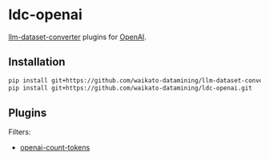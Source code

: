 # ldc-openai
[llm-dataset-converter](https://github.com/waikato-datamining/llm-dataset-converter) 
plugins for [OpenAI](https://openai.com/).


## Installation

```bash
pip install git+https://github.com/waikato-datamining/llm-dataset-converter.git
pip install git+https://github.com/waikato-datamining/ldc-openai.git
```

## Plugins

Filters:

* [openai-count-tokens](plugins/openai-count-tokens.md)

